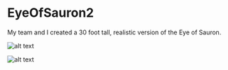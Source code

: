 # EyeOfSauron2
My team and I created a 30 foot tall, realistic version of the Eye of Sauron.



![alt text](https://github.com/CaydenPierce/EyeOfSauron2/blob/master/images/41353148_698765147142812_152606991255076864_n.jpg)

![alt text](https://github.com/CaydenPierce/EyeOfSauron2/blob/master/images/41462130_1904392806522321_7264477701287706624_n.jpg)

